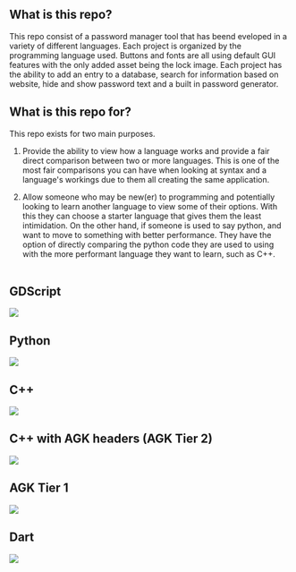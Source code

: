 ## What is this repo? <br>
This repo consist of a password manager tool that has beend eveloped in a variety of different languages. Each project is organized by the programming language used. Buttons and fonts are all using default GUI features with the only added asset being the lock image. Each project has the ability to add an entry to a database, search for information based on website, hide and show password text and a built in password generator.


## What is this repo for? <br>
This repo exists for two main purposes.

1. Provide the ability to view how a language works and provide a fair direct comparison between two or more languages. This is one of the most fair comparisons you can have when looking at syntax and a language's workings due to them all creating the same application.

2. Allow someone who may be new(er) to programming and potentially looking to learn another language to view some of their options. With this they can choose a starter language that gives them the least intimidation. On the other hand, if someone is used to say python, and want to move to something with better performance. They have the option of directly comparing the python code they are used to using with the more performant language they want to learn, such as C++.
 <br> <br>

## GDScript <br>
<img src="images/GDScript.png">
 <br>

## Python <br>
<img src="images/Python.png">
 <br>

## C++ <br>
<img src="images/CPP.png">
 <br>

## C++ with AGK headers (AGK Tier 2)<br>
<img src="images/CPP_AGK.png">
 <br>

## AGK Tier 1 <br>
<img src="images/Tier1.png">
 <br>

## Dart <br>
<img src="images/Dart.png">